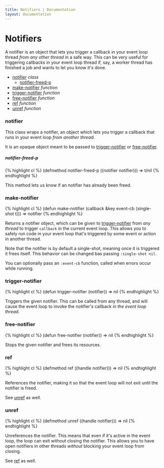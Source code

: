 ```yaml
---
title: Notifiers | Documentation
layout: documentation
---
```


Notifiers
===
A notifier is an object that lets you trigger a callback in your event loop
thread *from any other thread* in a safe way. This can be very useful for
triggering callbacks in your event loop thread if, say, a worker thread has
finished a job and wants to let you know it's done.

- [notifier](#notifier) _class_
  - [notifier-freed-p](#notifier-freed-p)
- [make-notifier](#make-notifier) _function_
- [trigger-notifier](#trigger-notifier) _function_
- [free-notifier](#free-notifier) _function_
- [ref](#ref) _function_
- [unref](#unref) _function_

<a id="notifier"></a>
### notifier
This class wraps a notifier, an object which lets you trigger a callback that
runs in your event loop *from another thread*.

It is an opaque object meant to be passed to [trigger-notifier](#trigger-notifier)
or [free-notifier](#free-notifier).

<a id="notifier-freed-p"></a>
##### notifier-freed-p
{% highlight cl %}
(defmethod notifier-freed-p ((notifier notifier)))
  => t/nil
{% endhighlight %}

This method lets us know if an notifier has already been freed.

<a id="make-notifier"></a>
### make-notifier
{% highlight cl %}
(defun make-notifier (callback &key event-cb (single-shot t)))
  => notifier
{% endhighlight %}

Returns a notifier object, which can be given to [trigger-notifier](#trigger-notifier)
from *any thread* to trigger `callback` in the current event loop. This allows
you to safely run code in your event loop that's triggered by some event or
action in another thread.

Note that the notifier is by default a single-shot, meaning once it is triggered
it frees itself. This behavior can be changed bas passing `:single-shot nil`.

You can optionally pass an `:event-cb` function, called when errors occur while
running.

<a id="trigger-notifier"></a>
### trigger-notifier
{% highlight cl %}
(defun trigger-notifier (notifier))
  => nil
{% endhighlight %}

Triggers the given notifier. This can be called from any thread, and will cause
the event loop to invoke the notifier's callback *in the event loop thread*.

<a id="free-notifier"></a>
### free-notifier
{% highlight cl %}
(defun free-notifier (notifier))
  => nil
{% endhighlight %}

Stops the given notifier and frees its resources.

<a id="ref"></a>
### ref
{% highlight cl %}
(defmethod ref ((handle notifier)))
  => nil
{% endhighlight %}

References the notifier, making it so that the event loop will not exit until
the notifier is freed.

See [unref](#unref) as well.

<a id="unref"></a>
### unref
{% highlight cl %}
(defmethod unref ((handle notifier)))
  => nil
{% endhighlight %}

Unreferences the notifier. This means that even if it's active in the event
loop, the loop can exit without closing the notifier. This allows you to have
open notifiers in other threads *without* blocking your event loop from closing.

See [ref](#ref) as well.

